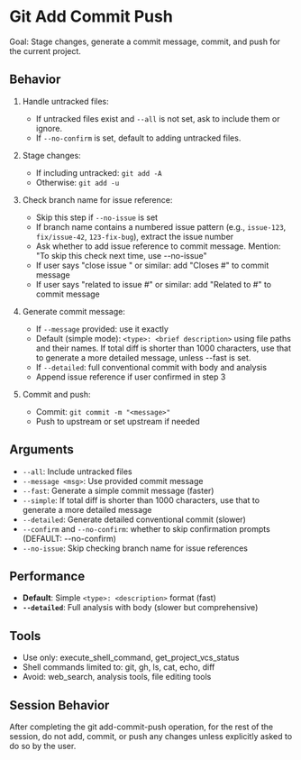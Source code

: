 # Git Add Commit Push

Goal: Stage changes, generate a commit message, commit, and push for the current project.

## Behavior
1) Handle untracked files:
   - If untracked files exist and `--all` is not set, ask to include them or ignore.
   - If `--no-confirm` is set, default to adding untracked files.

2) Stage changes:
   - If including untracked: `git add -A`
   - Otherwise: `git add -u`

3) Check branch name for issue reference:
   - Skip this step if `--no-issue` is set
   - If branch name contains a numbered issue pattern (e.g., `issue-123`, `fix/issue-42`, `123-fix-bug`), extract the issue number
   - Ask whether to add issue reference to commit message. Mention: "To skip this check next time, use --no-issue"
   - If user says "close issue <NUMBER>" or similar: add "Closes #<NUMBER>" to commit message
   - If user says "related to issue #<NUMBER>" or similar: add "Related to #<NUMBER>" to commit message

4) Generate commit message:
   - If `--message` provided: use it exactly
   - Default (simple mode): `<type>: <brief description>` using file paths and their names. If total diff is shorter than 1000 characters, use that to generate a more detailed message, unless --fast is set.
   - If `--detailed`: full conventional commit with body and analysis
   - Append issue reference if user confirmed in step 3

5) Commit and push:
   - Commit: `git commit -m "<message>"`
   - Push to upstream or set upstream if needed

## Arguments
- `--all`: Include untracked files
- `--message <msg>`: Use provided commit message
- `--fast`: Generate a simple commit message (faster)
- `--simple`: If total diff is shorter than 1000 characters, use that to generate a more detailed message
- `--detailed`: Generate detailed conventional commit (slower)
- `--confirm` and `--no-confirm`: whether to skip confirmation prompts (DEFAULT: --no-confirm)
- `--no-issue`: Skip checking branch name for issue references

## Performance
- **Default**: Simple `<type>: <description>` format (fast)
- **`--detailed`**: Full analysis with body (slower but comprehensive)

## Tools
- Use only: execute_shell_command, get_project_vcs_status
- Shell commands limited to: git, gh, ls, cat, echo, diff
- Avoid: web_search, analysis tools, file editing tools

## Session Behavior
After completing the git add-commit-push operation, for the rest of the session, do not add, commit, or push any changes unless explicitly asked to do so by the user.
